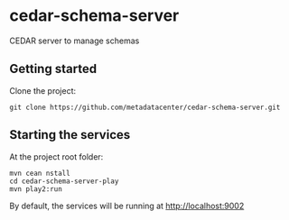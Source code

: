 # cedar-schema-server

CEDAR server to manage schemas

## Getting started

Clone the project:

    git clone https://github.com/metadatacenter/cedar-schema-server.git

## Starting the services

At the project root folder:

    mvn cean nstall
    cd cedar-schema-server-play
    mvn play2:run

By default, the services will be running at [http://localhost:9002](http://localhost:9002)

